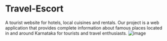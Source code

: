 # Travel-Escort
A tourist website for hotels, local cuisines and rentals.
Our project is a web application that provides complete information about famous places located in and around Karnataka for tourists and travel enthusiasts.
![image](https://user-images.githubusercontent.com/65859987/185053838-b1f846d9-2d2d-48b8-be84-68f1586d5c7e.png)
